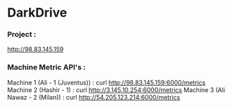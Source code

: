 # DarkDrive


### Project : 
http://98.83.145.159






### Machine Metric API's :
Machine 1 (Ali - 1 (Juventus)) : curl http://98.83.145.159:6000/metrics    
Machine 2 (Hashir - 1) : curl http://3.145.10.254:6000/metrics
Machine 3 (Ali Nawaz - 2 (Milan))  : curl http://54.205.123.214:6000/metrics
